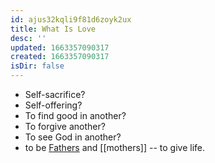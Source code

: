 ```yaml
---
id: ajus32kqli9f81d6zoyk2ux
title: What Is Love
desc: ''
updated: 1663357090317
created: 1663357090317
isDir: false
---
```

- Self-sacrifice?
- Self-offering?
- To find good in another?
- To forgive another?
- To see God in another?
- to be [Fathers](Fathers.md) and [[mothers]] -- to give life.